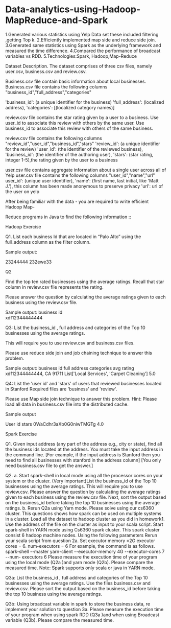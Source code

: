 # Data-analytics-using-Hadoop-MapReduce-and-Spark
1.Generated various statistics using Yelp Data set these included filtering ,getting Top k.
2.Efficiently implemented map side and reduce side join.
3.Generated same statistics using Spark as the underlying framework and measured the time difference.
4.Compared the performance of broadcast variables vs RDD.
5.Technologies:Spark, Hadoop,Map-Reduce


Dataset Description.
The dataset comprises of three csv files, namely user.csv, business.csv and review.csv.  

Business.csv file contain basic information about local businesses. 
Business.csv file contains the following columns "business_id","full_address","categories"

'business_id': (a unique identifier for the business)
'full_address': (localized address), 
'categories': [(localized category names)]  

review.csv file contains the star rating given by a user to a business. Use user_id to associate this review with others by the same user. Use business_id to associate this review with others of the same business. 

review.csv file contains the following columns "review_id","user_id","business_id","stars"
 'review_id': (a unique identifier for the review)
 'user_id': (the identifier of the reviewed business), 
 'business_id': (the identifier of the authoring user), 
 'stars': (star rating, integer 1-5),the rating given by the user to a business

user.csv file contains aggregate information about a single user across all of Yelp
user.csv file contains the following columns "user_id","name","url"
user_id': (unique user identifier), 
'name': (first name, last initial, like 'Matt J.'), this column has been made anonymous to preserve privacy 
'url': url of the user on yelp


After being familiar with the data - you are required to write efficient Hadoop Map-

Reduce programs in Java to find the following information ::

Hadoop Exercise

Q1. 
 List each business Id that are located in “Palo Alto” using the full_address column as the filter column. 

Sample output:

23244444
232ewe33

Q2 

Find the top ten rated businesses using the average ratings. 
Recall that star column in review.csv file represents the rating.

Please answer the question by calculating the average ratings given to each business using the review.csv file. 

Sample output:
business id              
xdf12344444444


Q3:
List the  business_id , full address and categories of the Top 10 businesses using the average ratings.  

This will require you to use  review.csv and business.csv files.

Please use reduce side join and job chaining technique to answer this problem.


Sample output:
business id               full address           categories                                    avg rating
xdf12344444444,              CA 91711         List['Local Services', 'Carpet Cleaning']	         5.0

Q4: 
List the 'user id' and 'stars' of users that reviewed businesses located in Stanford 
Required files are 'business'  and 'review'.

Please use Map side join technique to answer this problem.
Hint: Please load all data in business.csv file into the distributed cache. 

Sample output
                                                   
	       
User id                      stars
0WaCdhr3aXb0G0niwTMGTg       4.0

Spark Exercise 

Q1. Given input address (any part of the address e.g., city or state), find all
the business ids located at the address. You must take the input address in the
command line. [For example, if the input address is Stanford then you need to
find all businesses with stanford in the address column] [You only need
business.csv file to get the answer.]

Q2.
a. Start spark-shell in local mode using all the processor cores on your
system or the cluster. (Very important)List the business_id of the Top 10 businesses using the average ratings. This
will require you to use review.csv. Please answer the question by calculating the
average ratings given to each business using the review.csv file. Next, sort the
output based on the business_id before taking the top 10 businesses using the
average ratings.
b. Rerun Q2a using Yarn mode. Please solve using our cs6360 cluster. This
questions shows how spark can be used on multiple systems in a cluster.
Load all the dataset to hadoop cluster as you did in homework1.
Use the address of the file on the cluster as input to your scala script.
Start spark-shell in YARN mode using Cs6360 spark cluster.
This spark cluster consist 6 hadoop machine nodes. Using the following
parameters Rerun your scala script from question 2a.
Set executor memory =2G
executor cores = 6.
num-executors = 6
For example, the command is as follows.
spark-shell --master yarn-client --executor-memory 4G --executor-cores 7 --num-
executors 6
Please measure the execution time of your program using the local mode
(Q2a )and yarn mode (Q2b). Please compare the measured time.
Note: Spark supports only scala or java in YARN mode.

Q3a:
List the business_id , full address and categories of the Top 10
businesses using the average ratings.
Use the files business.csv and review.csv.
Please sort the output based on the business_id before taking the top 10 business
using the average ratings.

Q3b:
Using broadcast variable in spark to store the business data, re implement
your solution to question 3a.
Please measure the execution time of your program when using spark RDD
(Q3a )and when using Broadcast variable (Q3b). Please compare the
measured time.

